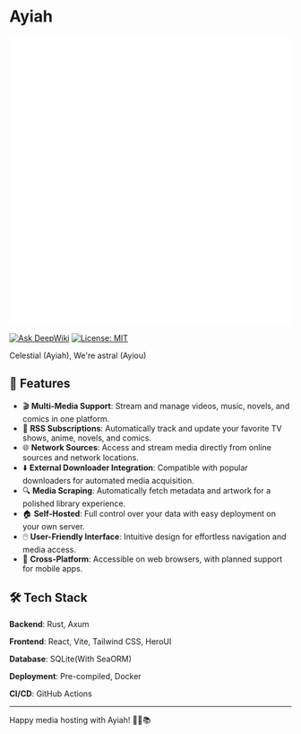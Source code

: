 # Ayiah

<html>
    <body>
        <img src="assets/logo.svg" alt="Ayiah Logo" width="1280" height="512">
    </body>
</html>

[![Ask DeepWiki](https://deepwiki.com/badge.svg)](https://deepwiki.com/nuomizi-fw/Ayiah)
[![License: MIT](https://img.shields.io/badge/License-MIT-yellow.svg)](https://opensource.org/licenses/MIT)

Celestial (Ayiah), We're astral (Ayiou)

## 🚀 Features

- 🎬 **Multi-Media Support**: Stream and manage videos, music, novels, and comics in one platform.
- 📡 **RSS Subscriptions**: Automatically track and update your favorite TV shows, anime, novels, and comics.
- 🌐 **Network Sources**: Access and stream media directly from online sources and network locations.
- ⬇️ **External Downloader Integration**: Compatible with popular downloaders for automated media acquisition.
- 🔍 **Media Scraping**: Automatically fetch metadata and artwork for a polished library experience.
- 🏠 **Self-Hosted**: Full control over your data with easy deployment on your own server.
- 🖱️ **User-Friendly Interface**: Intuitive design for effortless navigation and media access.
- 📱 **Cross-Platform**: Accessible on web browsers, with planned support for mobile apps.

## 🛠 Tech Stack

**Backend**: Rust, Axum

**Frontend**: React, Vite, Tailwind CSS, HeroUI

**Database**: SQLite(With SeaORM)

**Deployment**: Pre-compiled, Docker

**CI/CD**: GitHub Actions

---

Happy media hosting with Ayiah! 🎥🎵📚
